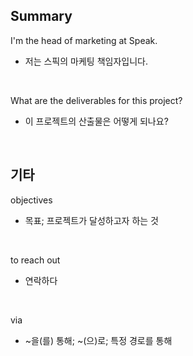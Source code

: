 ## Summary

I'm the head of marketing at Speak.
- 저는 스픽의 마케팅 책임자입니다.

<br>

What are the deliverables for this project?
- 이 프로젝트의 산출물은 어떻게 되나요?

<br>

## 기타

objectives
- 목표; 프로젝트가 달성하고자 하는 것

<br>

to reach out
- 연락하다

<br>

via
- ~을(를) 통해; ~(으)로; 특정 경로를 통해
